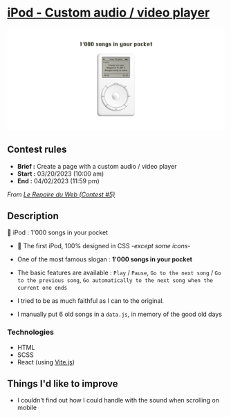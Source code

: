 # [iPod - Custom audio / video player](https://kilelx.github.io/ipod/)

<img src="./public/assets/ipod-preview.jpg" alt="Preview Pork Punk's 404 Error page">

## Contest rules

-   **Brief :** Create a page with a custom audio / video player
-   **Start :** 03/20/2023 (10:00 am)
-   **End :** 04/02/2023 (11:59 pm)

_From <a href="https://discord.gg/ThmPjSfc" target="_blank">Le Repaire du Web (Contest #5)</a>_

## Description

🎵 iPod : 1'000 songs in your pocket

-   🍏 The first iPod, 100% designed in CSS _-except some icons-_

-   One of the most famous slogan : **1'000 songs in your pocket**

-   The basic features are available : `Play` / `Pause`, `Go to the next song` / `Go to the previous song`, `Go automatically to the next song when the current one ends`

-  I tried to be as much faithful as I can to the original.

-  I manually put 6 old songs in a `data.js`, in memory of the good old days

### Technologies
-   HTML
-   SCSS
-   React (using <a href="https://vitejs.dev/" target="_blank">Vite.js</a>)

## Things I'd like to improve

-   I couldn't find out how I could handle with the sound when scrolling on mobile